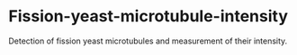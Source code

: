 # Fission-yeast-microtubule-intensity
Detection of fission yeast microtubules and measurement of their intensity.
